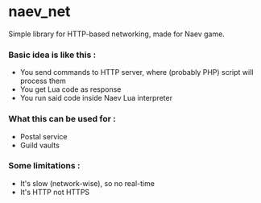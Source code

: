 # naev_net
Simple library for HTTP-based networking, made for Naev game.

### Basic idea is like this :
*   You send commands to HTTP server, where (probably PHP) script will process them
*   You get Lua code as response
*   You run said code inside Naev Lua interpreter

### What this can be used for :
*   Postal service
*   Guild vaults

### Some limitations :
*   It's slow (network-wise), so no real-time
*   It's HTTP not HTTPS
